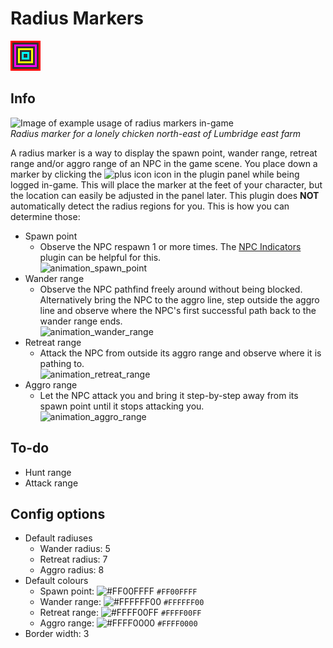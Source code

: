 # Radius Markers
![Icon](icon.png)

## Info
![Image of example usage of radius markers in-game](https://user-images.githubusercontent.com/53493631/133250776-cdd7ec14-da0f-45e6-b564-a670bc7b96b4.png)  
*Radius marker for a lonely chicken north-east of Lumbridge east farm*

A radius marker is a way to display the spawn point, wander range, retreat range and/or aggro range of an NPC in the game scene. You place down a marker by clicking the ![plus icon](../radius-markers/src/main/resources/com/radiusmarkers/add_icon.png) icon in the plugin panel while being logged in-game. This will place the marker at the feet of your character, but the location can easily be adjusted in the panel later. This plugin does **NOT** automatically detect the radius regions for you. This is how you can determine those:
- Spawn point
  - Observe the NPC respawn 1 or more times. The [NPC Indicators](https://github.com/runelite/runelite/wiki/NPC-Indicators) plugin can be helpful for this.  
  ![animation_spawn_point](https://user-images.githubusercontent.com/53493631/134697466-45f9882f-92f2-4ed1-913c-58f722c088d9.gif)
- Wander range
  - Observe the NPC pathfind freely around without being blocked. Alternatively bring the NPC to the aggro line, step outside the aggro line and observe where the NPC's first successful path back to the wander range ends.  
  ![animation_wander_range](https://user-images.githubusercontent.com/53493631/134697674-613b397b-7587-48aa-a4d0-8770f1b52a6b.gif)
- Retreat range
  - Attack the NPC from outside its aggro range and observe where it is pathing to.  
  ![animation_retreat_range](https://user-images.githubusercontent.com/53493631/134697790-86aaebe2-1209-49ff-97be-ac44d90c2294.gif)
- Aggro range
  - Let the NPC attack you and bring it step-by-step away from its spawn point until it stops attacking you.  
  ![animation_aggro_range](https://user-images.githubusercontent.com/53493631/134697819-1e7b5be2-76a1-4265-ae32-a0e4489abf6c.gif)

## To-do
- Hunt range
- Attack range

## Config options
- Default radiuses
  - Wander radius: 5
  - Retreat radius: 7
  - Aggro radius: 8
- Default colours
  - Spawn point: ![#FF00FFFF](https://via.placeholder.com/15/00FFFF/000000?text=+) `#FF00FFFF`
  - Wander range: ![#FFFFFF00](https://via.placeholder.com/15/FFFF00/000000?text=+) `#FFFFFF00`
  - Retreat range: ![#FFFF00FF](https://via.placeholder.com/15/FF00FF/000000?text=+) `#FFFF00FF`
  - Aggro range: ![#FFFF0000](https://via.placeholder.com/15/FF0000/000000?text=+) `#FFFF0000`
- Border width: 3
